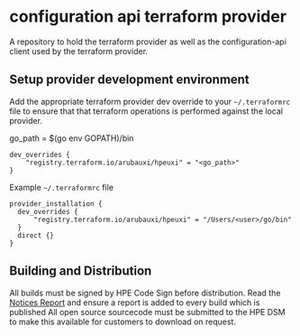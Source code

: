 # configuration api terraform provider

A repository to hold the terraform provider as well as the configuration-api client used by the terraform provider.

## Setup provider development environment
Add the appropriate terraform provider dev override to your `~/.terraformrc` file to ensure that that terraform operations is performed against the local provider.

go_path = $(go env GOPATH)/bin

```
dev_overrides {
    "registry.terraform.io/arubauxi/hpeuxi" = "<go_path>"
}
```

Example `~/.terraformrc` file
```
provider_installation {
  dev_overrides {
      "registry.terraform.io/arubauxi/hpeuxi" = "/Users/<user>/go/bin"
  }
  direct {}
}
```

## Building and Distribution

All builds must be signed by HPE Code Sign before distribution.
Read the [Notices Report](public/README.md) and ensure a report is added to every build which is published
All open source sourcecode must be submitted to the HPE DSM to make this available for customers to download on request.
